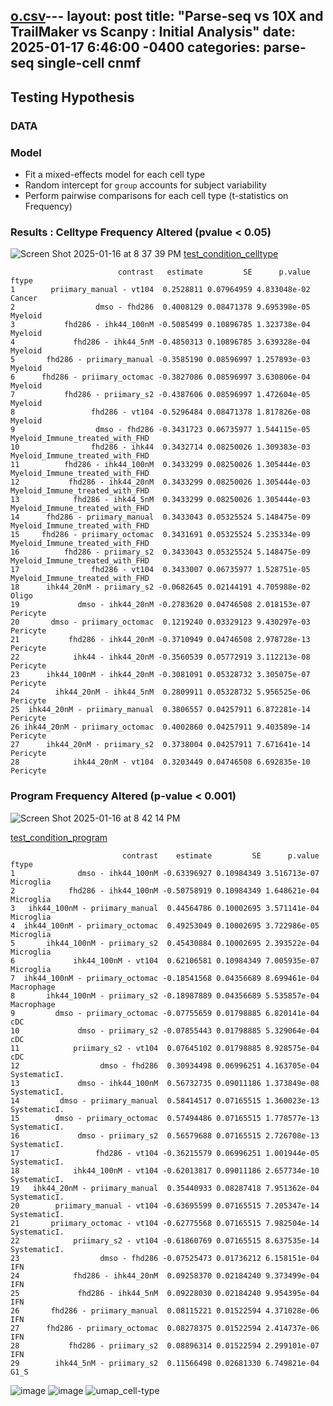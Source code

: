 [o.csv](https://github.com/user-attachments/files/18456977/o.csv)---
layout: post
title:  "Parse-seq vs 10X and TrailMaker vs Scanpy : Initial Analysis"
date:   2025-01-17 6:46:00 -0400
categories: parse-seq single-cell cnmf   
---

## Testing Hypothesis
### DATA


### Model
- Fit a mixed-effects model for each cell type
- Random intercept for `group` accounts for subject variability
- Perform pairwise comparisons for each cell type (t-statistics on Frequency)

### Results : Celltype Frequency Altered (pvalue < 0.05)

![Screen Shot 2025-01-16 at 8 37 39 PM](https://github.com/user-attachments/assets/2d6699b8-594d-432e-906c-184a8e931999)
[test_condition_celltype]( test_condition_celltype.csv )
```
                        contrast   estimate         SE      p.value                           ftype
1        priimary_manual - vt104  0.2528811 0.07964959 4.833048e-02                          Cancer
2                  dmso - fhd286  0.4008129 0.08471378 9.695398e-05                         Myeloid
3           fhd286 - ihk44_100nM -0.5085499 0.10896785 1.323738e-04                         Myeloid
4             fhd286 - ihk44_5nM -0.4850313 0.10896785 3.639328e-04                         Myeloid
5       fhd286 - priimary_manual -0.3585190 0.08596997 1.257893e-03                         Myeloid
6      fhd286 - priimary_octomac -0.3827086 0.08596997 3.630806e-04                         Myeloid
7           fhd286 - priimary_s2 -0.4387606 0.08596997 1.472604e-05                         Myeloid
8                 fhd286 - vt104 -0.5296484 0.08471378 1.817826e-08                         Myeloid
9                  dmso - fhd286 -0.3431723 0.06735977 1.544115e-05 Myeloid_Immune_treated_with_FHD
10                fhd286 - ihk44  0.3432714 0.08250026 1.309383e-03 Myeloid_Immune_treated_with_FHD
11          fhd286 - ihk44_100nM  0.3433299 0.08250026 1.305444e-03 Myeloid_Immune_treated_with_FHD
12           fhd286 - ihk44_20nM  0.3433299 0.08250026 1.305444e-03 Myeloid_Immune_treated_with_FHD
13            fhd286 - ihk44_5nM  0.3433299 0.08250026 1.305444e-03 Myeloid_Immune_treated_with_FHD
14      fhd286 - priimary_manual  0.3433043 0.05325524 5.148475e-09 Myeloid_Immune_treated_with_FHD
15     fhd286 - priimary_octomac  0.3431691 0.05325524 5.235334e-09 Myeloid_Immune_treated_with_FHD
16          fhd286 - priimary_s2  0.3433043 0.05325524 5.148475e-09 Myeloid_Immune_treated_with_FHD
17                fhd286 - vt104  0.3433007 0.06735977 1.528751e-05 Myeloid_Immune_treated_with_FHD
18      ihk44_20nM - priimary_s2 -0.0682645 0.02144191 4.705988e-02                           Oligo
19             dmso - ihk44_20nM -0.2783620 0.04746508 2.018153e-07                        Pericyte
20       dmso - priimary_octomac  0.1219240 0.03329123 9.430297e-03                        Pericyte
21           fhd286 - ihk44_20nM -0.3710949 0.04746508 2.978728e-13                        Pericyte
22            ihk44 - ihk44_20nM -0.3560539 0.05772919 3.112213e-08                        Pericyte
23      ihk44_100nM - ihk44_20nM -0.3081091 0.05328732 3.305075e-07                        Pericyte
24        ihk44_20nM - ihk44_5nM  0.2809911 0.05328732 5.956525e-06                        Pericyte
25  ihk44_20nM - priimary_manual  0.3806557 0.04257911 6.872281e-14                        Pericyte
26 ihk44_20nM - priimary_octomac  0.4002860 0.04257911 9.403589e-14                        Pericyte
27      ihk44_20nM - priimary_s2  0.3738004 0.04257911 7.671641e-14                        Pericyte
28            ihk44_20nM - vt104  0.3203449 0.04746508 6.692835e-10                        Pericyte
```
### Program Frequency Altered (p-value < 0.001)
![Screen Shot 2025-01-16 at 8 42 14 PM](https://github.com/user-attachments/assets/66d22a21-9a40-45dd-8208-28cef9bac3cf)

[test_condition_program]( test_condition_program.csv )

```
                         contrast    estimate         SE      p.value        ftype
1              dmso - ihk44_100nM -0.63396927 0.10984349 3.516713e-07    Microglia
2            fhd286 - ihk44_100nM -0.50758919 0.10984349 1.648621e-04    Microglia
3   ihk44_100nM - priimary_manual  0.44564786 0.10002695 3.571141e-04    Microglia
4  ihk44_100nM - priimary_octomac  0.49253049 0.10002695 3.722986e-05    Microglia
5       ihk44_100nM - priimary_s2  0.45430884 0.10002695 2.393522e-04    Microglia
6             ihk44_100nM - vt104  0.62106581 0.10984349 7.005935e-07    Microglia
7  ihk44_100nM - priimary_octomac -0.18541568 0.04356689 8.699461e-04   Macrophage
8       ihk44_100nM - priimary_s2 -0.18987889 0.04356689 5.535857e-04   Macrophage
9         dmso - priimary_octomac -0.07755659 0.01798885 6.820141e-04          cDC
10             dmso - priimary_s2 -0.07855443 0.01798885 5.329064e-04          cDC
11            priimary_s2 - vt104  0.07645102 0.01798885 8.928575e-04          cDC
12                  dmso - fhd286  0.30934498 0.06996251 4.163705e-04 SystematicI.
13             dmso - ihk44_100nM  0.56732735 0.09011186 1.373849e-08 SystematicI.
14         dmso - priimary_manual  0.58414517 0.07165515 1.360023e-13 SystematicI.
15        dmso - priimary_octomac  0.57494486 0.07165515 1.778577e-13 SystematicI.
16             dmso - priimary_s2  0.56579688 0.07165515 2.726708e-13 SystematicI.
17                 fhd286 - vt104 -0.36215579 0.06996251 1.001944e-05 SystematicI.
18            ihk44_100nM - vt104 -0.62013817 0.09011186 2.657734e-10 SystematicI.
19   ihk44_20nM - priimary_manual  0.35440933 0.08287418 7.951362e-04 SystematicI.
20        priimary_manual - vt104 -0.63695599 0.07165515 7.205347e-14 SystematicI.
21       priimary_octomac - vt104 -0.62775568 0.07165515 7.982504e-14 SystematicI.
22            priimary_s2 - vt104 -0.61860769 0.07165515 8.637535e-14 SystematicI.
23                  dmso - fhd286 -0.07525473 0.01736212 6.158151e-04          IFN
24            fhd286 - ihk44_20nM  0.09258370 0.02184240 9.373499e-04          IFN
25             fhd286 - ihk44_5nM  0.09228030 0.02184240 9.954395e-04          IFN
26       fhd286 - priimary_manual  0.08115221 0.01522594 4.371028e-06          IFN
27      fhd286 - priimary_octomac  0.08278375 0.01522594 2.414737e-06          IFN
28           fhd286 - priimary_s2  0.08896314 0.01522594 2.299101e-07          IFN
29        ihk44_5nM - priimary_s2  0.11566498 0.02681330 6.749821e-04         G1_S
```

![image](https://github.com/user-attachments/assets/130417c4-0852-49df-a55f-8acb6cf74c9a)
![image](https://github.com/user-attachments/assets/7640edcc-8499-453c-92d7-3e3113b8820f)
![umap_cell-type](https://github.com/user-attachments/assets/10dad213-3c6d-4aa1-bc43-61cb48ab4abe)
